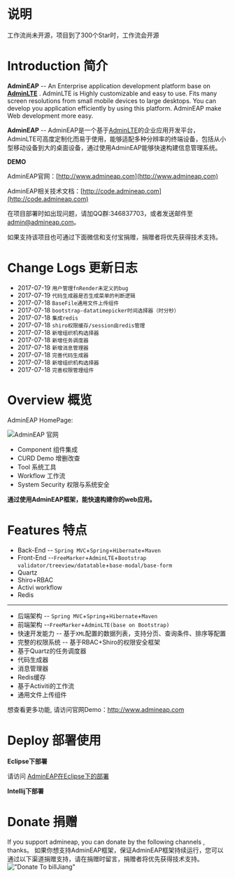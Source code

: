 说明
============
工作流尚未开源，项目到了300个Star时，工作流会开源

Introduction 简介
============

**AdminEAP** -- An Enterprise application development platform base on **[AdminLTE](https://github.com/almasaeed2010/AdminLTE)** . AdminLTE is Highly customizable and easy to use. Fits many screen resolutions from small mobile devices to large desktops. You can develop you application efficiently by using this platform. AdminEAP make Web development more easy.

**AdminEAP** -- AdminEAP是一个基于[AdminLTE](https://github.com/almasaeed2010/AdminLTE)的企业应用开发平台，AdminLTE可高度定制化而易于使用，能够适配多种分辨率的终端设备，包括从小型移动设备到大的桌面设备，通过使用AdminEAP能够快速构建信息管理系统。

**DEMO**

AdminEAP官网：[http://www.admineap.com](http://www.admineap.com)

AdminEAP相关技术文档：[http://code.admineap.com](http://code.admineap.com)

在项目部署时如出现问题，请加QQ群:346837703，或者发送邮件至 admin@admineap.com。

如果支持该项目也可通过下面微信和支付宝捐赠，捐赠者将优先获得技术支持。

Change Logs 更新日志
===============
- 2017-07-19     `用户管理fnRender未定义的bug`
- 2017-07-19     `代码生成器是否生成菜单的判断逻辑`
- 2017-07-18     `BaseFile通用文件上传组件`
- 2017-07-18     `bootstrap-datatimepicker时间选择器（时分秒）`
- 2017-07-18     `集成redis`
- 2017-07-18     `shiro权限缓存/session由redis管理`
- 2017-07-18     `新增组织机构选择器`
- 2017-07-18     `新增任务调度器`
- 2017-07-18     `新增消息管理器`
- 2017-07-18     `完善代码生成器`
- 2017-07-18     `新增组织机构选择器`
- 2017-07-18     `完善权限管理组件`

Overview  概览
===========
AdminEAP HomePage:

![AdminEAP 官网](https://raw.githubusercontent.com/bill1012/Java-AdminLTE/master/doc/images/admineap.png "AdminEAP homePage")

- Component 组件集成
- CURD Demo 增删改查
- Tool 系统工具
- Workflow 工作流
- System Security 权限与系统安全

**通过使用AdminEAP框架，能快速构建你的web应用。**

Features 特点
===========
- Back-End -- ```Spring MVC```+```Spring```+```Hibernate```+```Maven```
- Front-End --```FreeMarker```+```AdminLTE```+```Bootstrap validator/treeview/datatable```+```base-modal/base-form```
- Quartz
- Shiro+RBAC
- Activi workflow
- Redis

---------------

- 后端架构 -- ```Spring MVC```+```Spring```+```Hibernate```+```Maven```
- 前端架构 --```FreeMarker```+```AdminLTE(base on Bootstrap)```
- 快速开发能力 -- 基于```XML```配置的数据列表，支持分页、查询条件、排序等配置
- 完整的权限系统 -- 基于RBAC+Shiro的权限安全框架
- 基于Quartz的任务调度器
- 代码生成器
- 消息管理器
- Redis缓存
- 基于Activiti的工作流
- 通用文件上传组件


想查看更多功能, 请访问官网Demo：http://www.admineap.com

Deploy 部署使用
=================
**Eclipse下部署**

请访问 [AdminEAP在Eclipse下的部署](http://code.admineap.com/blog/bc4d163c5d45ac86015d55e67d540005)

**Intellij下部署**



Donate 捐赠
==================
If you support admineap, you can donate by the following channels , thanks。
如果你想支持AdminEAP框架，保证AdminEAP框架持续运行，您可以通过以下渠道捐赠支持，请在捐赠时留言，捐赠者将优先获得技术支持。
!["Donate To billJiang"](https://raw.githubusercontent.com/bill1012/AdminEAP/master/doc/images/donate.png "donate to billJiang")
